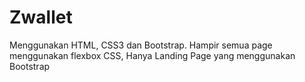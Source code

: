 # Zwallet
Menggunakan HTML, CSS3 dan Bootstrap.
Hampir semua page menggunakan flexbox CSS, Hanya Landing Page yang menggunakan Bootstrap

